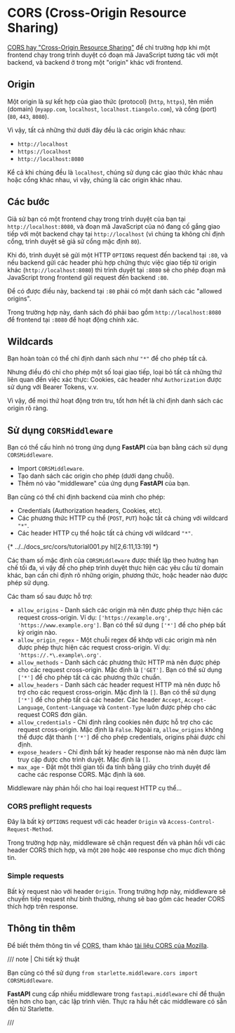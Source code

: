 # CORS (Cross-Origin Resource Sharing)

<a href="https://developer.mozilla.org/en-US/docs/Web/HTTP/CORS" class="external-link" target="_blank">CORS hay "Cross-Origin Resource Sharing"</a> để chỉ trường hợp khi một frontend chạy trong trình duyệt có đoạn mã JavaScript tương tác với một backend, và backend ở trong một "origin" khác với frontend.

## Origin

Một origin là sự kết hợp của giao thức (protocol) (`http`, `https`), tên miền (domain) (`myapp.com`, `localhost`, `localhost.tiangolo.com`), và cổng (port) (`80`, `443`, `8080`).

Vì vậy, tất cả những thứ dưới đây đều là các origin khác nhau:

* `http://localhost`
* `https://localhost`
* `http://localhost:8080`

Kể cả khi chúng đều là `localhost`, chúng sử dụng các giao thức khác nhau hoặc cổng khác nhau, vì vậy, chúng là các origin khác nhau.

## Các bước

Giả sử bạn có một frontend chạy trong trình duyệt của bạn tại `http://localhost:8080`, và đoạn mã JavaScript của nó đang cố gắng giao tiếp với một backend chạy tại `http://localhost` (vì chúng ta không chỉ định cổng, trình duyệt sẽ giả sử cổng mặc định `80`).

Khi đó, trình duyệt sẽ gửi một HTTP `OPTIONS` request đến backend tại `:80`, và nếu backend gửi các header phù hợp chứng thực việc giao tiếp từ origin khác (`http://localhost:8080`) thì trình duyệt tại `:8080` sẽ cho phép đoạn mã JavaScript trong frontend gửi request đến backend `:80`.

Để có được điều này, backend tại `:80` phải có một danh sách các "allowed origins".

Trong trường hợp này, danh sách đó phải bao gồm `http://localhost:8080` để frontend tại `:8080` để hoạt động chính xác.

## Wildcards

Bạn hoàn toàn có thể chỉ định danh sách như `"*"` để cho phép tất cả.

Nhưng điều đó chỉ cho phép một số loại giao tiếp, loại bỏ tất cả những thứ liên quan đến việc xác thực: Cookies, các header như `Authorization` được sử dụng với Bearer Tokens, v.v.

Vì vậy, để mọi thứ hoạt động trơn tru, tốt hơn hết là chỉ định danh sách các origin rõ ràng.

## Sử dụng `CORSMiddleware`

Bạn có thể cấu hình nó trong ứng dụng **FastAPI** của bạn bằng cách sử dụng `CORSMiddleware`.

* Import `CORSMiddleware`.
* Tạo danh sách các origin cho phép (dưới dạng chuỗi).
* Thêm nó vào "middleware" của ứng dụng **FastAPI** của bạn.

Bạn cũng có thể chỉ định backend của mình cho phép:

* Credentials (Authorization headers, Cookies, etc).
* Các phương thức HTTP cụ thể (`POST`, `PUT`) hoặc tất cả chúng với wildcard `"*"`.
* Các header HTTP cụ thể hoặc tất cả chúng với wildcard `"*"`.

{* ../../docs_src/cors/tutorial001.py hl[2,6:11,13:19] *}

Các tham số mặc định của `CORSMiddleware` được thiết lập theo hướng hạn chế tối đa, vì vậy để cho phép trình duyệt thực hiện các yêu cầu từ domain khác, bạn cần chỉ định rõ những origin, phương thức, hoặc header nào được phép sử dụng.

Các tham số sau được hỗ trợ:

* `allow_origins` - Danh sách các origin mà nên được phép thực hiện các request cross-origin. Ví dụ: `['https://example.org', 'https://www.example.org']`. Bạn có thể sử dụng `['*']` để cho phép bất kỳ origin nào.
* `allow_origin_regex` - Một chuỗi regex để khớp với các origin mà nên được phép thực hiện các request cross-origin. Ví dụ: `'https://.*\.example\.org'`.
* `allow_methods` - Danh sách các phương thức HTTP mà nên được phép cho các request cross-origin. Mặc định là `['GET']`. Bạn có thể sử dụng `['*']` để cho phép tất cả các phương thức chuẩn.
* `allow_headers` - Danh sách các header request HTTP mà nên được hỗ trợ cho các request cross-origin. Mặc định là `[]`. Bạn có thể sử dụng `['*']` để cho phép tất cả các header. Các header `Accept`, `Accept-Language`, `Content-Language` và `Content-Type` luôn được phép cho các request CORS đơn giản.
* `allow_credentials` - Chỉ định rằng cookies nên được hỗ trợ cho các request cross-origin. Mặc định là `False`. Ngoài ra, `allow_origins` không thể được đặt thành `['*']` để cho phép credentials, origins phải được chỉ định.
* `expose_headers` - Chỉ định bất kỳ header response nào mà nên được làm truy cập được cho trình duyệt. Mặc định là `[]`.
* `max_age` - Đặt một thời gian tối đa tính bằng giây cho trình duyệt để cache các response CORS. Mặc định là `600`.

Middleware này phản hồi cho hai loại request HTTP cụ thể...

### CORS preflight requests

Đây là bất kỳ `OPTIONS` request với các header `Origin` và `Access-Control-Request-Method`.

Trong trường hợp này, middleware sẽ chặn request đến và phản hồi với các header CORS thích hợp, và một `200` hoặc `400` response cho mục đích thông tin.

### Simple requests

Bất kỳ request nào với header `Origin`. Trong trường hợp này, middleware sẽ chuyển tiếp request như bình thường, nhưng sẽ bao gồm các header CORS thích hợp trên response.

## Thông tin thêm

Để biết thêm thông tin về <abbr title="Cross-Origin Resource Sharing">CORS</abbr>, tham khảo <a href="https://developer.mozilla.org/en-US/docs/Web/HTTP/CORS" class="external-link" target="_blank">tài liệu CORS của Mozilla</a>.

/// note | Chi tiết kỹ thuật

Bạn cũng có thể sử dụng `from starlette.middleware.cors import CORSMiddleware`.

**FastAPI** cung cấp nhiều middleware trong `fastapi.middleware` chỉ để thuận tiện hơn cho bạn, các lập trình viên. Thực ra hầu hết các middleware có sẵn đến từ Starlette.

///
